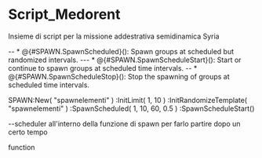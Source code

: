 # Script_Medorent
Insieme di script per la missione addestrativa semidinamica Syria


--   * @{#SPAWN.SpawnScheduled}(): Spawn groups at scheduled but randomized intervals.
---  * @{#SPAWN.SpawnScheduleStart}(): Start or continue to spawn groups at scheduled time intervals.
--   * @{#SPAWN.SpawnScheduleStop}(): Stop the spawning of groups at scheduled time intervals.

SPAWN:New( "spawnelementi" )
    :InitLimit( 1, 10 )
    :InitRandomizeTemplate( "spawnelementi" )
    :SpawnScheduled( 1, 10, 60, 0.5 )
    :SpawnScheduleStart()


--scheduler all'interno della funzione di spawn per farlo partire dopo un certo tempo

function 
